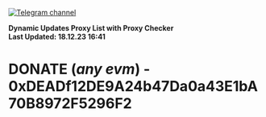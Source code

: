 [![Telegram channel](https://img.shields.io/endpoint?url=https://runkit.io/damiankrawczyk/telegram-badge/branches/master?url=https://t.me/n4z4v0d)](https://t.me/n4z4v0d) 

**Dynamic Updates Proxy List with Proxy Checker**  
**Last Updated: 18.12.23 16:41**

# DONATE (_any evm_) - 0xDEADf12DE9A24b47Da0a43E1bA70B8972F5296F2
